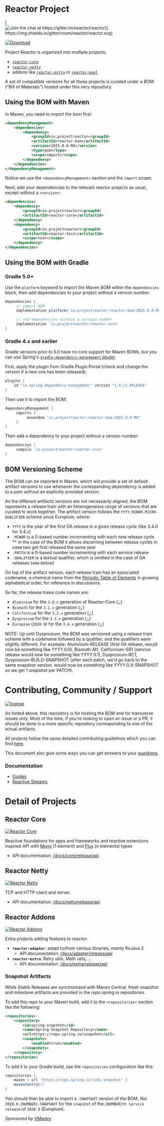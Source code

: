 # Reactor Project

[![Join the chat at https://gitter.im/reactor/reactor](	https://img.shields.io/gitter/room/reactor/reactor.svg)](https://gitter.im/reactor/reactor?utm_source=badge&utm_medium=badge&utm_campaign=pr-badge&utm_content=badge)

 [![Download](https://img.shields.io/maven-central/v/io.projectreactor/reactor-bom.svg) ](https://img.shields.io/maven-central/v/io.projectreactor/reactor-bom.svg)

Project Reactor is organized into multiple projects:
 - [`reactor-core`](https://github.com/reactor/reactor-core/)
 - [`reactor-netty`](https://github.com/reactor/reactor-netty/)
 - addons like [`reactor-extra`](https://github.com/reactor/reactor-addons/) or [`reactor-pool`](https://github.com/reactor/reactor-pool/)

A set of compatible versions for all these projects is curated under a BOM ("Bill of Materials") hosted under this very repository.

## Using the BOM with Maven
In Maven, you need to import the bom first:

```xml
<dependencyManagement>
    <dependencies>
        <dependency>
            <groupId>io.projectreactor</groupId>
            <artifactId>reactor-bom</artifactId>
            <version>2025.0.0-M4</version>
            <type>pom</type>
            <scope>import</scope>
        </dependency>
    </dependencies>
</dependencyManagement>
```
Notice we use the `<dependencyManagement>` section and the `import` scope.

Next, add your dependencies to the relevant reactor projects as usual, except without a `<version>`:

```xml
<dependencies>
    <dependency>
        <groupId>io.projectreactor</groupId>
        <artifactId>reactor-core</artifactId>
    </dependency>
    <dependency>
        <groupId>io.projectreactor</groupId>
        <artifactId>reactor-test</artifactId>
        <scope>test</scope>
    </dependency>
</dependencies>
```

## Using the BOM with Gradle
### Gradle 5.0+
Use the `platform` keyword to import the Maven BOM within the `dependencies` block, then add dependencies to
your project without a version number.

```groovy
dependencies {
     // import BOM
     implementation platform('io.projectreactor:reactor-bom:2025.0.0-M4')

     // add dependencies without a version number
     implementation 'io.projectreactor:reactor-core'
}
```

### Gradle 4.x and earlier
Gradle versions prior to 5.0 have no core support for Maven BOMs, but you can use Spring's [`gradle-dependency-management` plugin](https://github.com/spring-gradle-plugins/dependency-management-plugin).

First, apply the plugin from Gradle Plugin Portal (check and change the version if a new one has been released):

```groovy
plugins {
    id "io.spring.dependency-management" version "1.0.11.RELEASE"
}
```
Then use it to import the BOM:

```groovy
dependencyManagement {
     imports {
          mavenBom "io.projectreactor:reactor-bom:2025.0.0-M4"
     }
}
```

Then add a dependency to your project without a version number:

```groovy
dependencies {
     compile 'io.projectreactor:reactor-core'
}
```


## BOM Versioning Scheme
The BOM can be imported in Maven, which will provide a set of default artifact versions to use whenever the corresponding dependency is added to a pom without an explicitly provided version.

As the different artifacts versions are not necessarily aligned, the BOM represents a release train with an heterogeneous range of versions that are curated to work together.
The artifact version follows the `YYYY.MINOR.MICRO-QUALIFIER` scheme since Europium, where:

 * `YYYY` is the year of the first GA release in a given release cycle (like 3.4.0 for 3.4.x)
 * `.MINOR` is a 0-based number incrementing with each new release cycle
 ** in the case of the BOM it allows discerning between release cycles in case two get first released the same year
 * `.PATCH` is a 0-based number incrementing with each service release
 * `-QUALIFIER` is a textual qualifier, which is omitted in the case of GA releases (see below)
 
On top of the artifact version, each release train has an associated codename, a chemical name from the [Periodic Table of Elements](https://en.wikipedia.org/wiki/List_of_chemical_elements) in growing alphabetical order, for reference in discussions.

So far, the release trains code names are:
 - `Aluminium` for the `3.0.x` generation of Reactor-Core ([:bulb:](# 'aluminium is shiny, as is this brand new release'))
 - `Bismuth` for the `3.1.x` generation ([:bulb:](# 'intricate crystaline structure, a bit like this release'))
 - `Californium` for the `3.2.x` generation ([:bulb:](# 'made in California, can be used to help start up nuclear reactors... shoutout to our own @smaldini moving there'))
 - `Dysprosium` for the `3.3.x` generation ([:bulb:](# 'means hard to get and is used in nuclear reactors'))
 - `Europium` (`2020.0`) for the `3.4.x` generation ([:bulb:](# 'a large part of the team is now based in Europe'))

NOTE: Up until Dysprosium, the BOM was versioned using a release train scheme with a codename followed by a qualifier, and the qualifiers were slightly different.
For example: Aluminium-RELEASE (first GA release, would now be something like YYYY.0.0), Bismuth-M1, Californium-SR1 (service release
would now be something like YYYY.0.1), Dysprosium-RC1, Dysprosium-BUILD-SNAPSHOT (after each patch, we'd go back to the same snapshot version. would now be something
like YYYY.0.X-SNAPSHOT so we get 1 snapshot per PATCH).
 

# Contributing, Community / Support

[![license](https://img.shields.io/github/license/reactor/.github.svg?label=Reactor%20is)](https://github.com/reactor/.github/blob/main/LICENSE)

As hinted above, this repository is for hosting the BOM and for transverse issues only. Most of the time, if you're looking to open an issue or a PR, it should be done in a more specific repository corresponding to one of the actual artifacts.

All projects follow the same detailed contributing guidelines which you can find [here](https://github.com/reactor/.github/blob/main/CONTRIBUTING.md).

This document also give some ways you can get answers to your [questions](https://github.com/reactor/.github/blob/main/CONTRIBUTING.md#question-do-you-have-a-question).

### Documentation

* [Guides](https://projectreactor.io/docs)
* [Reactive Streams](https://www.reactive-streams.org/)

# Detail of Projects
## Reactor Core
[![Reactor Core](https://img.shields.io/badge/github-reactor/reactor--core-green.svg)](https://github.com/reactor/reactor-core)

Reactive foundations for apps and frameworks and reactive extensions inspired API with [Mono](https://projectreactor.io/docs/core/release/api/reactor/core/publisher/Mono.html) (1 element) and [Flux](https://projectreactor.io/docs/core/release/api/reactor/core/publisher/Flux.html) (n elements) types

 - API documentation: [/docs/core/release/api](https://projectreactor.io/docs/core/release/api)

## Reactor Netty
[![Reactor Netty](https://img.shields.io/badge/github-reactor/reactor--netty-green.svg)](https://github.com/reactor/reactor-netty)

TCP and HTTP client and server.

 - API documentation: [/docs/netty/release/api](https://projectreactor.io/docs/netty/release/api)

## Reactor Addons
[![Reactor Addons](https://img.shields.io/badge/github-reactor/reactor--addons-green.svg)](https://github.com/reactor/reactor-addons)

Extra projects adding features to reactor:

  - **`reactor-adapter`**: adapt to/from various libraries, mainly RxJava 2.
    - API documentation: [/docs/adapter/release/api](https://projectreactor.io/docs/adapter/release/api)
  - **`reactor-extra`**: Retry utils, Math utils, ...
    - API documentation: [/docs/extra/release/api](https://projectreactor.io/docs/extra/release/api)

### Snapshot Artifacts

While Stable Releases are synchronized with Maven Central, fresh snapshot and milestone artifacts are provided in the _repo.spring.io_ repositories.

To add this repo to your Maven build, add it to the `<repositories>` section like the following:

```xml
<repositories>
	<repository>
	    <id>spring-snapshot</id>
	    <name>Spring Snapshot Repository</name>
	    <url>https://repo.spring.io/snapshot</url>
	    <snapshots>
	        <enabled>true</enabled>
	    </snapshots>
	</repository>
</repositories>
```

To add it to your Gradle build, use the `repositories` configuration like this:
```groovy
repositories {
	maven { url 'https://repo.spring.io/libs-snapshot' }
	mavenCentral()
}
```

You should then be able to import a `-SNAPSHOT` version of the BOM, like `2020.0.{NUMBER}-SNAPSHOT` for the `snapshot` of the `{NUMBER}th service release` of `2020.0` (Europium).

_Sponsored by [VMware](https://tanzu.vmware.com)_
